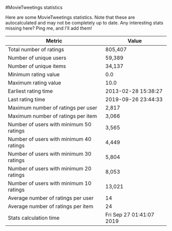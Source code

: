 #MovieTweetings statistics

Here are some MovieTweetings statistics. Note that these are autocalculated and may not be completely up to date. Any interesting stats missing here? Ping me, and I'll add them!

Metric | Value
--- | ---
Total number of ratings                 | 805,407
Number of unique users                  | 59,389
Number of unique items                  | 34,137
Minimum rating value                    | 0.0
Maximum rating value                    | 10.0
Earliest rating time                    | 2013-02-28 15:38:27
Last rating time                        | 2019-09-26 23:44:33
Maximum number of ratings per user      | 2,817
Maximum number of ratings per item      | 3,066
Number of users with minimum 50 ratings | 3,565
Number of users with minimum 40 ratings | 4,449
Number of users with minimum 30 ratings | 5,804
Number of users with minimum 20 ratings | 8,053
Number of users with minimum 10 ratings | 13,021
Average number of ratings per user      | 14
Average number of ratings per item      | 24
Stats calculation time                  | Fri Sep 27 01:41:07 2019

